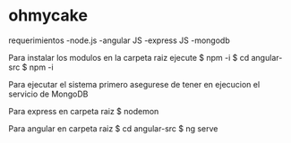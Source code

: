 # ohmycake
requerimientos
-node.js
-angular JS
-express JS
-mongodb

Para instalar los modulos
en la carpeta raiz ejecute
$ npm -i
$ cd angular-src
$ npm -i

Para ejecutar el sistema
primero asegurese de tener en ejecucion el servicio de MongoDB

Para express
en carpeta raiz
$ nodemon

Para angular
en carpeta raiz
$ cd angular-src
$ ng serve
